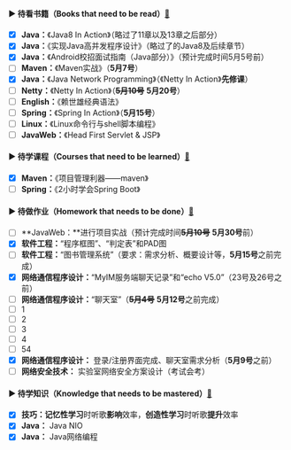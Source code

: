 #### ▶ 待看书籍（Books that need to be read）[:arrow_up_small:](#-待看书籍books-that-need-to-be-read)

- [x] **Java：**《Java8 In Action》（略过了11章以及13章之后部分）
- [x] **Java：**《实现Java高并发程序设计》（略过了的Java8及后续章节）
- [x] **Java：**《Android校招面试指南（Java部分）》（预计完成时间5月5号前）
- [ ] **Maven：**《Maven实战》（**5月7号**）
- [x] **Java：**《Java Network Programming》（《Netty In Action》**先修课**）
- [ ] **Netty：**《Netty In Action》（~~**5月10号**~~ **5月20号**）
- [ ] **English：**《赖世雄经典语法》
- [ ] **Spring：**《Spring In Action》（**5月15号**）
- [ ] **Linux：**《Linux命令行与shell脚本编程》
- [ ] **JavaWeb：**《Head First Servlet & JSP》

#### ▶ 待学课程（Courses that need to be learned）[:arrow_up_small:](#-待看书籍books-that-need-to-be-read)

- [x] **Maven：**《项目管理利器——maven》
- [ ] **Spring：**《2小时学会Spring Boot》

#### ▶ 待做作业（Homework that needs to be done）[:arrow_up_small:](#-待看书籍books-that-need-to-be-read)

- [ ] **JavaWeb：**进行项目实战（预计完成时间~~**5月10号**~~ **5月30号**前）
- [x] **软件工程：**“程序框图”、“判定表”和PAD图
- [ ] **软件工程：**“图书管理系统”（要求：需求分析、概要设计等，**5月15号**之前完成）
- [x] **网络通信程序设计：**“MyIM服务端聊天记录”和“echo V5.0”（23号及26号之前）
- [ ] **网络通信程序设计：**“聊天室”（~~**5月4号**~~ **5月12号**之前完成）
- [ ] 1
- [ ] 2
- [ ] 3
- [ ] 4
- [ ] 54
- [x] **网络通信程序设计：** 登录/注册界面完成、聊天室需求分析（**5月9号**之前）
- [ ] **网络安全技术：** 实验室网络安全方案设计（考试会考）

#### ▶ 待学知识（Knowledge that needs to be mastered）[:arrow_up_small:](#-待看书籍books-that-need-to-be-read)

- [x] **技巧：记忆性学习**时听歌**影响**效率，**创造性学习**时听歌**提升**效率
- [x] **Java：** Java NIO
- [x] **Java：** Java网络编程

